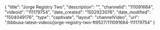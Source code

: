 {
    "title": "Jorge Registry Two",
    "description": "",
    "channelid": "111091684",
    "videoid": "111179754",
    "date_created": "1502923076",
    "date_modified": "1504049176",
    "type": "captivate",
    "layout": "channelVideo",
    "url": "\/bbbusa-latest-videos\/jorge-registry-two-ft9527\/111091684-111179754"
}